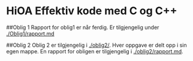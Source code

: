 HiOA Effektiv kode med C og C++
=================================

##Oblig 1
Rapport for oblig1 er når ferdig. Er tilgjengelig under [./Oblig1/rapport.md](./Oblig1/rapport.md)

##Oblig 2
Oblig 2 er tilgjengelig i [./oblig2/](./oblig2/). Hver oppgave er delt opp i sin egen mappe. En rapport for obligen er tilgjengelig i [./oblig2/rapport.md](./oblig2/rapport.md). 
